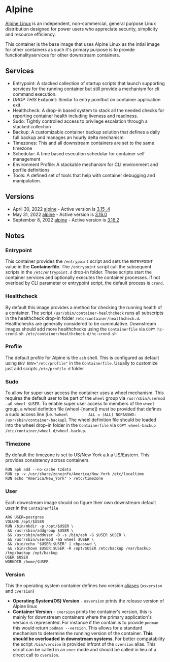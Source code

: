 # Alpine

[Alpine Linux](https://alpinelinux.org) is an independent, non-commercial, general purpose Linux distribution designed for power users who appreciate security, simplicity and resource efficiency.

This container is the base image that uses Alpine Linux as the intial image for other containers as such it's primary purpose is to provide functionalityservices for other downstream containers.

## Services

- Entrypoint: A stacked collection of startup scripts that launch supporting services for the running container but still provide a mechanism for cli command execution.
- *DROP THIS* Exitpoint: Similar to entry pointbut on container application exit.
- Healthcheck: A drop-in based system to stack all the needed checks for reporting container health including liveness and readiness.
- Sudo: Tightly controlled access to privilege escalation through a stacked collection
- Backup: A customizable container backup solution that defines a daily full backup and manages an hourly delta mechanism. 
- Timezones: This and all downstream containers are set to the same timezone
- Schedular: A time based esecution schedular for container self management
- Environment Profile: A stackable mechanism for CLI environment and porfile definitions
- Tools: A defined set of tools that help with container debugging and manipulation.

## Versions

- April 30, 2022 [alpine](https://alpinelinux.org/releases/) - Active version is [3.15 .4](https://git.alpinelinux.org/aports/log/?h=v3.15.4)
- May 31, 2022 [alpine](https://alpinelinux.org/releases/) - Active version is [3.16.0](https://git.alpinelinux.org/aports/log/?h=v3.16.0)
- September 8, 2022 [alpine](https://alpinelinux.org/releases/) - Active version is [3.16.2](https://git.alpinelinux.org/aports/log/?h=v3.16.0)

## Notes

### Entrypoint
This container provides the `/entrypoint` script and sets the `ENTRYPOINT` value in the **Containerfile**. The `/entrypoint` script call the subsequent scripts in the `/etc/entrypoint.d` drop-in folder.  These scripts start the container services and optionally executes the container processes.  If not overload by CLI parameter or entrypoint script, the default process is `crond`.

### Healthcheck
By default this image provides a method for checking the running health of a container. The script `/usr/sbin/container-healthcheck` runs all subscripts in the healthcheck drop-in folder
`/etc/container/healthcheck.d`. Healthchecks are generally considered to be cummulative. Downstream images should add more healthchecks using the `Containerfile` via `COPY hc-crond.sh /etc/container/healthcheck.d/hc-crond.sh`

### Profile 
The default profile for Alpine is the `ash` shell.  This is configured as default using `ENV ENV="/etc/profile"` in the `Containerfile`. Usually to customize just add scripts `/etc/profile.d` folder

### Sudo
To allow for super user access the container uses a wheel mechanism.  This requires the 
default user to be part of the `wheel` group via `/usr/sbin/usermod -aG wheel $USER`. To enable super user access to members of the `wheel` group, a wheel defintion file (wheel-[name]) must be provided that defines a sudo access line (i.e. `%wheel         ALL = (ALL) NOPASSWD: /usr/sbin/container-backup`). The wheel definition file should be loaded into the wheel drop-in folder in the `Containerfile` via `COPY wheel-backup /etc/container/wheel.d/wheel-backup`.

### Timezone
By default the timezone is set to US/New York a.k.a US/Eastern.  This provides consistency across containers.
```
RUN apk add --no-cache tzdata
RUN cp -v /usr/share/zoneinfo/America/New_York /etc/localtime
RUN echo "America/New_York" > /etc/timezone
```

### User
Each downstream image should co figure their own downstream default user in the `Containerfile`
```
ARG USER=postgres
VOLUME /opt/$USER
RUN /bin/mkdir -p /opt/$USER \
 && /usr/sbin/addgroup $USER \
 && /usr/sbin/adduser -D -s /bin/ash -G $USER $USER \
 && /usr/sbin/usermod -aG wheel $USER \
 && /bin/echo "$USER:$USER" | chpasswd \
 && /bin/chown $USER:$USER -R /opt/$USER /etc/backup /var/backup /tmp/backup /opt/backup
USER $USER
WORKDIR /home/$USER
```

### Version
This the operating system container defines two version [aliases](https://linuxhandbook.com/linux-alias-command/) (`osversion` and `cversion`)
- **Operating System(OS) Version** - `osversion` prints the release version of Alpine linux
- **Container Version** - `cversion` prints the container's version, this is mainly for downstream containers where the primary application's version is represented. For instance if the contain is to provide `podman` this would return `podman --version`. This allows for a standard mechanism to determine the running version of the container. **This should be overloaded in downstream systems**. For better compatability the script `/bin/version` is provided infront of the `cversion` alias.  This script can be called in an `exec` mode and should be called in lieu of a direct call to `cversion`.

